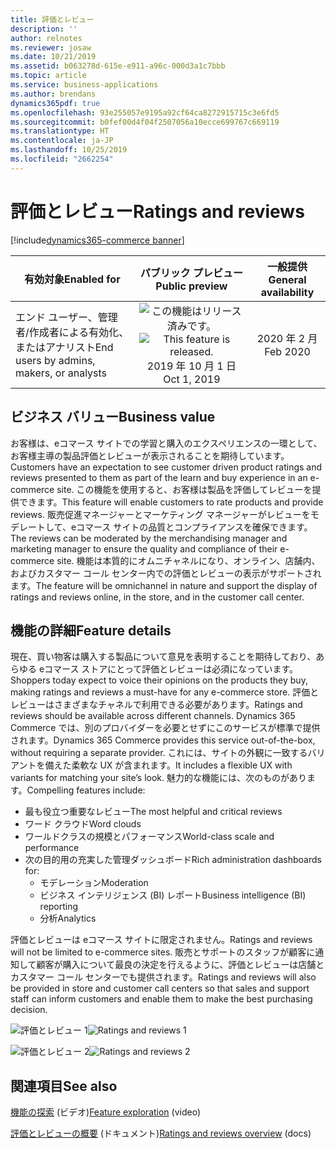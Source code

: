 ```yaml
---
title: 評価とレビュー
description: ''
author: relnotes
ms.reviewer: josaw
ms.date: 10/21/2019
ms.assetid: b063278d-615e-e911-a96c-000d3a1c7bbb
ms.topic: article
ms.service: business-applications
ms.author: brendans
dynamics365pdf: true
ms.openlocfilehash: 93e255057e9195a92cf64ca8272915715c3e6fd5
ms.sourcegitcommit: b0fef00d4f04f2507056a10ecce699767c669119
ms.translationtype: HT
ms.contentlocale: ja-JP
ms.lasthandoff: 10/25/2019
ms.locfileid: "2662254"
---
```

# <a name="ratings-and-reviews"></a><span data-ttu-id="e8523-102">評価とレビュー</span><span class="sxs-lookup"><span data-stu-id="e8523-102">Ratings and reviews</span></span>
[!include[dynamics365-commerce banner](../includes/dynamics365-commerce.md)]

| <span data-ttu-id="e8523-103">有効対象</span><span class="sxs-lookup"><span data-stu-id="e8523-103">Enabled for</span></span>    |  <span data-ttu-id="e8523-104">パブリック プレビュー</span><span class="sxs-lookup"><span data-stu-id="e8523-104">Public preview</span></span> | <span data-ttu-id="e8523-105">一般提供</span><span class="sxs-lookup"><span data-stu-id="e8523-105">General availability</span></span> | 
| ---------- | :----------: |:----------: |
|<span data-ttu-id="e8523-106">エンド ユーザー、管理者/作成者による有効化、またはアナリスト</span><span class="sxs-lookup"><span data-stu-id="e8523-106">End users by admins, makers, or analysts</span></span>|<span data-ttu-id="e8523-107">![この機能はリリース済みです。](/dynamics365-release-plan/media/green-checkmark.png "この機能はリリース済みです。")</span><span class="sxs-lookup"><span data-stu-id="e8523-107">![This feature is released.](/dynamics365-release-plan/media/green-checkmark.png "This feature is released.")</span></span> <span data-ttu-id="e8523-108">2019 年 10 月 1 日</span><span class="sxs-lookup"><span data-stu-id="e8523-108">Oct 1, 2019</span></span>| <span data-ttu-id="e8523-109">2020 年 2 月</span><span class="sxs-lookup"><span data-stu-id="e8523-109">Feb 2020</span></span>|


## <a name="business-value"></a><span data-ttu-id="e8523-110">ビジネス バリュー</span><span class="sxs-lookup"><span data-stu-id="e8523-110">Business value</span></span>
<!-- bv start -->
<span data-ttu-id="e8523-111">お客様は、eコマース サイトでの学習と購入のエクスペリエンスの一環として、お客様主導の製品評価とレビューが表示されることを期待しています。</span><span class="sxs-lookup"><span data-stu-id="e8523-111">Customers have an expectation to see customer driven product ratings and reviews presented to them as part of the learn and buy experience in an e-commerce site.</span></span> <span data-ttu-id="e8523-112">この機能を使用すると、お客様は製品を評価してレビューを提供できます。</span><span class="sxs-lookup"><span data-stu-id="e8523-112">This feature will enable customers to rate products and provide reviews.</span></span> <span data-ttu-id="e8523-113">販売促進マネージャーとマーケティング マネージャーがレビューをモデレートして、eコマース サイトの品質とコンプライアンスを確保できます。</span><span class="sxs-lookup"><span data-stu-id="e8523-113">The reviews can be moderated by the merchandising manager and marketing manager to ensure the quality and compliance of their e-commerce site.</span></span> <span data-ttu-id="e8523-114">機能は本質的にオムニチャネルになり、オンライン、店舗内、およびカスタマー コール センター内での評価とレビューの表示がサポートされます。</span><span class="sxs-lookup"><span data-stu-id="e8523-114">The feature will be omnichannel in nature and support the display of ratings and reviews online, in the store, and in the customer call center.</span></span>
<!-- bv end -->



## <a name="feature-details"></a><span data-ttu-id="e8523-115">機能の詳細</span><span class="sxs-lookup"><span data-stu-id="e8523-115">Feature details</span></span>
<!--feature detail start -->
<span data-ttu-id="e8523-116">現在、買い物客は購入する製品について意見を表明することを期待しており、あらゆる eコマース ストアにとって評価とレビューは必須になっています。</span><span class="sxs-lookup"><span data-stu-id="e8523-116">Shoppers today expect to voice their opinions on the products they buy, making ratings and reviews a must-have for any e-commerce store.</span></span> <span data-ttu-id="e8523-117">評価とレビューはさまざまなチャネルで利用できる必要があります。</span><span class="sxs-lookup"><span data-stu-id="e8523-117">Ratings and reviews should be available across different channels.</span></span> <span data-ttu-id="e8523-118">Dynamics 365 Commerce では、別のプロバイダーを必要とせずにこのサービスが標準で提供されます。</span><span class="sxs-lookup"><span data-stu-id="e8523-118">Dynamics 365 Commerce provides this service out-of-the-box, without requiring a separate provider.</span></span> <span data-ttu-id="e8523-119">これには、サイトの外観に一致するバリアントを備えた柔軟な UX が含まれます。</span><span class="sxs-lookup"><span data-stu-id="e8523-119">It includes a flexible UX with variants for matching your site’s look.</span></span> <span data-ttu-id="e8523-120">魅力的な機能には、次のものがあります。</span><span class="sxs-lookup"><span data-stu-id="e8523-120">Compelling features include:</span></span>

- <span data-ttu-id="e8523-121">最も役立つ重要なレビュー</span><span class="sxs-lookup"><span data-stu-id="e8523-121">The most helpful and critical reviews</span></span>
- <span data-ttu-id="e8523-122">ワード クラウド</span><span class="sxs-lookup"><span data-stu-id="e8523-122">Word clouds</span></span>
- <span data-ttu-id="e8523-123">ワールドクラスの規模とパフォーマンス</span><span class="sxs-lookup"><span data-stu-id="e8523-123">World-class scale and performance</span></span>
- <span data-ttu-id="e8523-124">次の目的用の充実した管理ダッシュボード</span><span class="sxs-lookup"><span data-stu-id="e8523-124">Rich administration dashboards for:</span></span>
  - <span data-ttu-id="e8523-125">モデレーション</span><span class="sxs-lookup"><span data-stu-id="e8523-125">Moderation</span></span>
  - <span data-ttu-id="e8523-126">ビジネス インテリジェンス (BI) レポート</span><span class="sxs-lookup"><span data-stu-id="e8523-126">Business intelligence (BI) reporting</span></span>
  - <span data-ttu-id="e8523-127">分析</span><span class="sxs-lookup"><span data-stu-id="e8523-127">Analytics</span></span>

<span data-ttu-id="e8523-128">評価とレビューは eコマース サイトに限定されません。</span><span class="sxs-lookup"><span data-stu-id="e8523-128">Ratings and reviews will not be limited to e-commerce sites.</span></span> <span data-ttu-id="e8523-129">販売とサポートのスタッフが顧客に通知して顧客が購入について最良の決定を行えるように、評価とレビューは店舗とカスタマー コール センターでも提供されます。</span><span class="sxs-lookup"><span data-stu-id="e8523-129">Ratings and reviews will also be provided in store and customer call centers so that sales and support staff can inform customers and enable them to make the best purchasing decision.</span></span>

<span data-ttu-id="e8523-130">![評価とレビュー 1](media/ratings_and_reviewes_1.png "評価とレビュー 1")</span><span class="sxs-lookup"><span data-stu-id="e8523-130">![Ratings and reviews 1](media/ratings_and_reviewes_1.png "Ratings and reviews 1")</span></span>

<span data-ttu-id="e8523-131">![評価とレビュー 2](media/ratings_and_reviewes_2.png "評価とレビュー 2")</span><span class="sxs-lookup"><span data-stu-id="e8523-131">![Ratings and reviews 2](media/ratings_and_reviewes_2.png "Ratings and reviews 2")</span></span>
<!--feature detail end -->










## <a name="see-also"></a><span data-ttu-id="e8523-132">関連項目</span><span class="sxs-lookup"><span data-stu-id="e8523-132">See also</span></span>
<span data-ttu-id="e8523-133">[機能の探索](https://aka.ms/ROGC19RW2ROV4) (ビデオ)</span><span class="sxs-lookup"><span data-stu-id="e8523-133">[Feature exploration](https://aka.ms/ROGC19RW2ROV4) (video)</span></span>

<span data-ttu-id="e8523-134">[評価とレビューの概要](https://docs.microsoft.com/dynamics365/commerce/ratings-reviews-overview) (ドキュメント)</span><span class="sxs-lookup"><span data-stu-id="e8523-134">[Ratings and reviews overview](https://docs.microsoft.com/dynamics365/commerce/ratings-reviews-overview) (docs)</span></span>
